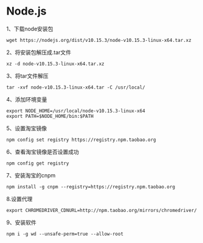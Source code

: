 # Node.js

1、下载node安装包

```shell
wget https://nodejs.org/dist/v10.15.3/node-v10.15.3-linux-x64.tar.xz
```

2、将安装包解压成.tar文件

```shell
xz -d node-v10.15.3-linux-x64.tar.xz
```

3、将tar文件解压

```shell
tar -xvf node-v10.15.3-linux-x64.tar -C /usr/local/
```

4、添加环境变量

```shell
export NODE_HOME=/usr/local/node-v10.15.3-linux-x64
export PATH=$NODE_HOME/bin:$PATH
```

5、设置淘宝镜像

```shell
npm config set registry https://registry.npm.taobao.org
```

6、查看淘宝镜像是否设置成功

```shell
npm config get registry
```

7、安装淘宝的cnpm

```shell
npm install -g cnpm --registry=https://registry.npm.taobao.org
```

8.设置代理
```
export CHROMEDRIVER_CDNURL=http://npm.taobao.org/mirrors/chromedriver/
```

9、安装软件
```
npm i -g wd --unsafe-perm=true --allow-root
```

